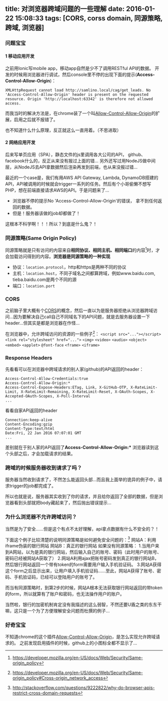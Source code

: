 title: 对浏览器跨域问题的一些理解
date: 2016-01-22 15:08:33
tags: [CORS, corss domain, 同源策略, 跨域, 浏览器]
---
### 问题宝宝
#### 1 移动应用开发
之前用Ionic写mobile app，移动app自然是少不了调用RESTful API的数据。
开发的时候用浏览器进行调试，然后console里不停的出现下面的提示(**Access-Control-Allow-Origin**)：
```
XMLHttpRequest cannot load http://samlino.local/cag/get_leads. No 'Access-Control-Allow-Origin' header is present on the requested resource. Origin 'http://localhost:63342' is therefore not allowed access.
```
而我当时的解决方法是，在chrome装了一个叫[Allow-Control-Allow-Origin](https://chrome.google.com/webstore/detail/allow-control-allow-origi/nlfbmbojpeacfghkpbjhddihlkkiljbi)的扩展，启用之后就不报错了。

也不知道什么什么原理，反正就这么一直用着。（不思进取）

#### 2 网络应用开发
后来写单页应用（SPA），静态文件的js里调用各大公司的API， github、facebook什么的，反正从来没有报过上面的错…
另外还写过用NodeJS做中间层，从NodeJS去API拿数据然后渲染再发到前端，也从来没报过错…

最近的一个case是，我们有用AWS API Gateway, Lambda, DynamoDB搭建的API，API被调用的时候就会trigger一系列的任务。然后有个小哥偷懒不想写PHP，想在前端直接请求AWS的API。于是问题来了…
- 浏览器不停的提示No 'Access-Control-Allow-Origin'的错误， 拿不到任何返回的数据。
- 但是！服务器该做的job却都做了！

这根本不科学啊！！！所以？到底是什么鬼？！

### 同源策略(Same Origin Policy) 
同源策略就是只有访问的内容来自**相同协议、相同主机、相同端口**的内容[^1]时，才会加载访问得到的内容。**浏览器是同源策略的一种实现**

- 协议：`location.protocol`，http和https是两种不同的协议
- 主机：`location.host`，不同子域名之间都算跨域，例如www.baidu.com, tieba.baidu.com是两个不同的源
- 端口：`location.port`


### CORS 
之前脑子里大概有个[CORS](https://developer.mozilla.org/en-US/docs/Web/HTTP/Access_control_CORS)的概念，然后一直以为是服务器拒绝从浏览器跨域访问…因为要解决自己call自己不同域名下的API问题，就是去服务器设置一下header…但其实是都是浏览器在作怪…

在浏览器中，允许跨域访问的资源的一些例子[^2]：
`<script src="..."></script>`
`<link rel="stylesheet" href="...">`
`<img>` `<video>` `<audio>`
`<object>` `<embed>` `<applet>`
`@font-face`
`<frame>` `<iframe>`

### Response Headers
先看看可以在浏览器中跨域请求的别人家(github)的API返回的header：
```
Access-Control-Allow-Credentials:true
Access-Control-Allow-Origin:*
Access-Control-Expose-Headers:ETag, Link, X-GitHub-OTP, X-RateLimit-Limit, X-RateLimit-Remaining, X-RateLimit-Reset, X-OAuth-Scopes, X-Accepted-OAuth-Scopes, X-Poll-Interval
...
```
看看自家API返回的header
```
Connection:keep-alive
Content-Encoding:gzip
Content-Type:text/html
Date:Fri, 22 Jan 2016 07:07:01 GMT
...
```
差别就在于别人家的API返回了**Access-Control-Allow-Origin:\***
浏览器读到这个头部之后，才会加载请求的结果。

### 跨域的时候服务器收到请求了吗？
服务器当然收到请求了，不然怎么能返回头部…而且我上面举的诡异的例子中，请求trigger的job都完成了。

所以也就是说，服务器其实收到了你的请求，并且给你返回了全部的数据，但是浏览器看到头部就把body藏起来了，然后抛出错误提示…

### 为什么浏览器不允许跨域访问？
当然是为了安全……但是这个有点不太好理解，api拿点数据有什么不安全的？！

下面这个例子比较清楚的说明同源策略是如何避免安全问题的：[^3]
网站A：利用iframe伪装的银行网站
网站B：真正的银行网站
如果没有同源策略：
1.当用户来到A网站，以为是真的银行网站，然后输入自己的账号、密码（此时用户的账号、密码已经被网站A获取了）
2.网站A利用ajax把账号密码发到真正的银行网站B，然后银行网站返回一个带有token的form需要用户输入手机验证码。
3.网站A获得这个form之后显示出来，让用户填入手机验证码……至此，网站A获得了账号、密码、手机验证码，已经可以登陆用户的账号了。

而当有同源策略时，到第2步的时候，网站A根本无法获取银行网站返回的带token的form，所以就算有了账户和密码，也无法操作用户的账户。

当然啦，银行的加密机制肯定没有我描述的这么弱智，不然还要U盾之类的东东干嘛，这只是一个为了方便理解安全问题而杜撰的例子…

### 好奇宝宝
不知道chrome的这个插件[Allow-Control-Allow-Origin](https://chrome.google.com/webstore/detail/allow-control-allow-origi/nlfbmbojpeacfghkpbjhddihlkkiljbi)，是怎么实现允许跨域请求的。
之前发现启用插件的时候，github上的小图标全都不显示了…

[^1]: https://developer.mozilla.org/en-US/docs/Web/Security/Same-origin_policy
[^2]: https://developer.mozilla.org/en-US/docs/Web/Security/Same-origin_policy#Cross-origin_network_access
[^3]: http://stackoverflow.com/questions/9222822/why-do-browser-apis-restrict-cross-domain-requests
